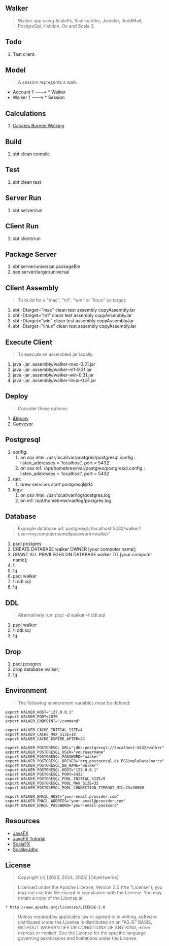 Walker
------
>Walker app using ScalaFx, ScalikeJdbc, Jsoniter, JoddMail, PostgreSql, Helidon, Ox and Scala 3.

Todo
----
1. Test client.

Model
-----
>A session represents a walk.
* Account 1 ---> * Walker
* Walker 1 ---> * Session

Calculations
------------
1. [Calories Burned Walking](https://captaincalculator.com/health/calorie/calories-burned-walking-calculator/)
   
Build
-----
1. sbt clean compile

Test
----
1. sbt clean test

Server Run
----------
1. sbt server/run

Client Run
----------
1. sbt client/run

Package Server
--------------
1. sbt server/universal:packageBin
2. see server/target/universal

Client Assembly
---------------
>To build for a "mac", "m1', "win" or "linux" os target:
1. sbt -Dtarget="mac" clean test assembly copyAssemblyJar
2. sbt -Dtarget="m1" clean test assembly copyAssemblyJar
3. sbt -Dtarget="win" clean test assembly copyAssemblyJar
4. sbt -Dtarget="linux" clean test assembly copyAssemblyJar

Execute Client
--------------
>To execute an assembled jar locally:
1. java -jar .assembly/walker-mac-0.31.jar
2. java -jar .assembly/walker-m1-0.31.jar
3. java -jar .assembly/walker-win-0.31.jar
4. java -jar .assembly/walker-linux-0.31.jar

Deploy
------
>Consider these options:
1. [jDeploy](https://www.npmjs.com/package/jdeploy)
2. [Conveyor](https://hydraulic.software/index.html)

Postgresql
----------
1. config:
    1. on osx intel: /usr/local/var/postgres/postgresql.config : listen_addresses = ‘localhost’, port = 5432
    2. on osx m1: /opt/homebrew/var/postgres/postgresql.config : listen_addresses = ‘localhost’, port = 5432
2. run:
    1. brew services start postgresql@14
3. logs:
    1. on osx intel: /usr/local/var/log/postgres.log
    2. on m1: /opt/homebrew/var/log/postgres.log

Database
--------
>Example database url: postgresql://localhost:5432/walker?user=mycomputername&password=walker"
1. psql postgres
2. CREATE DATABASE walker OWNER [your computer name];
3. GRANT ALL PRIVILEGES ON DATABASE walker TO [your computer name];
4. \l
5. \q
6. psql walker
7. \i ddl.sql
8. \q

DDL
---
>Alternatively run: psql -d walker -f ddl.sql
1. psql walker
2. \i ddl.sql
3. \q

Drop
----
1. psql postgres
2. drop database walker;
3. \q

Environment
-----------
>The following environment variables must be defined:
```
export WALKER_HOST="127.0.0.1"
export WALKER_PORT=7070
export WALKER_ENDPOINT="/command"

export WALKER_CACHE_INITIAL_SIZE=4
export WALKER_CACHE_MAX_SIZE=10
export WALKER_CACHE_EXPIRE_AFTER=24

export WALKER_POSTGRESQL_URL="jdbc:postgresql://localhost:5432/walker"
export WALKER_POSTGRESQL_USER="yourusername"
export WALKER_POSTGRESQL_PASSWORD="walker"
export WALKER_POSTGRESQL_DRIVER="org.postgresql.ds.PGSimpleDataSource"
export WALKER_POSTGRESQL_DB_NAME="walker"
export WALKER_POSTGRESQL_HOST="127.0.0.1"
export WALKER_POSTGRESQL_PORT=5432
export WALKER_POSTGRESQL_POOL_INITIAL_SIZE=9
export WALKER_POSTGRESQL_POOL_MAX_SIZE=32
export WALKER_POSTGRESQL_POOL_CONNECTION_TIMEOUT_MILLIS=30000

export WALKER_EMAIL_HOST="your-email.provider.com"
export WALKER_EMAIL_ADDRESS="your-email@provider.com"
export WALKER_EMAIL_PASSWORD="your-email-password"
```

Resources
---------
* [JavaFX](https://openjfx.io/index.html)
* [JavaFX Tutorial](https://jenkov.com/tutorials/javafx/index.html)
* [ScalaFX](http://www.scalafx.org/)
* [ScalikeJdbc](http://scalikejdbc.org/)

License
-------
>Copyright (c) [2023, 2024, 2025] [Objektwerks]

>Licensed under the Apache License, Version 2.0 (the "License");
you may not use this file except in compliance with the License.
You may obtain a copy of the License at

    * http://www.apache.org/licenses/LICENSE-2.0

>Unless required by applicable law or agreed to in writing, software
distributed under the License is distributed on an "AS IS" BASIS,
WITHOUT WARRANTIES OR CONDITIONS OF ANY KIND, either express or implied.
See the License for the specific language governing permissions and
limitations under the License.

